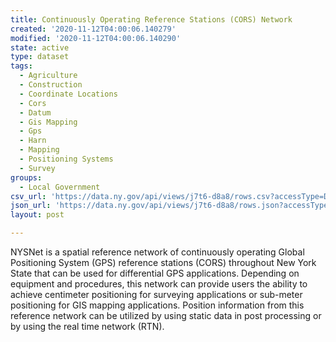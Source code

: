 ```yaml
---
title: Continuously Operating Reference Stations (CORS) Network
created: '2020-11-12T04:00:06.140279'
modified: '2020-11-12T04:00:06.140290'
state: active
type: dataset
tags:
  - Agriculture
  - Construction
  - Coordinate Locations
  - Cors
  - Datum
  - Gis Mapping
  - Gps
  - Harn
  - Mapping
  - Positioning Systems
  - Survey
groups:
  - Local Government
csv_url: 'https://data.ny.gov/api/views/j7t6-d8a8/rows.csv?accessType=DOWNLOAD'
json_url: 'https://data.ny.gov/api/views/j7t6-d8a8/rows.json?accessType=DOWNLOAD'
layout: post

---
```

NYSNet is a spatial reference network of continuously operating Global Positioning System (GPS) reference stations (CORS) throughout New York State that can be used for differential GPS applications. Depending on equipment and procedures, this network can provide users the ability to achieve centimeter positioning for surveying applications or sub-meter positioning for GIS mapping applications. Position information from this reference network can be utilized by using static data in post processing or by using the real time network (RTN).
